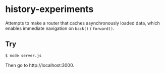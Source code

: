 history-experiments
====

Attempts to make a router that caches asynchronously loaded data, which enables immediate navigation on `back()` / `forward()`.

## Try

```bash
$ node server.js
```

Then go to http://localhost:3000.
